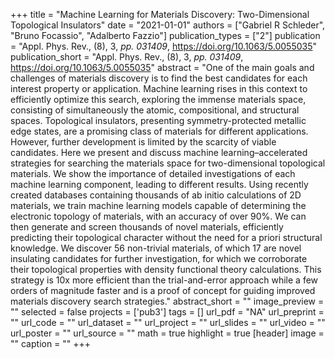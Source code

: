 +++
title = "Machine Learning for Materials Discovery: Two-Dimensional Topological Insulators"
date = "2021-01-01"
authors = ["Gabriel R Schleder", "Bruno Focassio", "Adalberto Fazzio"]
publication_types = ["2"]
publication = "Appl. Phys. Rev., (8), 3, _pp. 031409_, https://doi.org/10.1063/5.0055035"
publication_short = "Appl. Phys. Rev., (8), 3, _pp. 031409_, https://doi.org/10.1063/5.0055035"
abstract = "One of the main goals and challenges of materials discovery is to find the best candidates for each interest property or application. Machine learning rises in this context to efficiently optimize this search, exploring the immense materials space, consisting of simultaneously the atomic, compositional, and structural spaces. Topological insulators, presenting symmetry-protected metallic edge states, are a promising class of materials for different applications. However, further development is limited by the scarcity of viable candidates. Here we present and discuss machine learning–accelerated strategies for searching the materials space for two-dimensional topological materials. We show the importance of detailed investigations of each machine learning component, leading to different results. Using recently created databases containing thousands of ab initio calculations of 2D materials, we train machine learning models capable of determining the electronic topology of materials, with an accuracy of over 90%. We can then generate and screen thousands of novel materials, efficiently predicting their topological character without the need for a priori structural knowledge. We discover 56 non-trivial materials, of which 17 are novel insulating candidates for further investigation, for which we corroborate their topological properties with density functional theory calculations. This strategy is 10x more efficient than the trial-and-error approach while a few orders of magnitude faster and is a proof of concept for guiding improved materials discovery search strategies."
abstract_short = ""
image_preview = ""
selected = false
projects = ['pub3']
tags = []
url_pdf = "NA"
url_preprint = ""
url_code = ""
url_dataset = ""
url_project = ""
url_slides = ""
url_video = ""
url_poster = ""
url_source = ""
math = true
highlight = true
[header]
image = ""
caption = ""
+++
